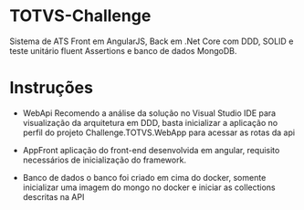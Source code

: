 # TOTVS-Challenge
Sistema de ATS Front em AngularJS, Back em .Net Core com DDD, SOLID e teste unitário fluent Assertions e banco de dados MongoDB.


# Instruções
- WebApi
Recomendo a análise da solução no Visual Studio IDE para visualização da arquitetura em DDD, basta inicializar a aplicação no perfil do projeto Challenge.TOTVS.WebApp para acessar as rotas da api

- AppFront
aplicação do front-end desenvolvida em angular, requisito necessários de inicialização do framework.

- Banco de dados
o banco foi criado em cima do docker, somente inicializar uma imagem do mongo no docker e iniciar as collections descritas na API

